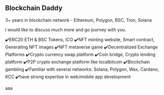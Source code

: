 ## Blockchain Daddy

<p>3+ years in blockchain network - Ethereum, Polygon, BSC, Tron, Solana</p>
I would like to discuss much more and go journey with you.


✔️ERC20 ETH & BSC Tokens, ICO
✔️NFT minting website, Smart contract, Generating NFT images
✔️NFT metaverse game
✔️Decentralized Exchange Platforms
✔️Crypto currency swap platform
✔️Coin bridge, Crypto lending platform
✔️P2P crypto exchange platform like localbitcoin
✔️Blockchain gambling
✔️Familiar with several networks: Solana, Polygon, Wax, Cardano, KCC
✔️have strong expertise in web/mobile app development

aaa
